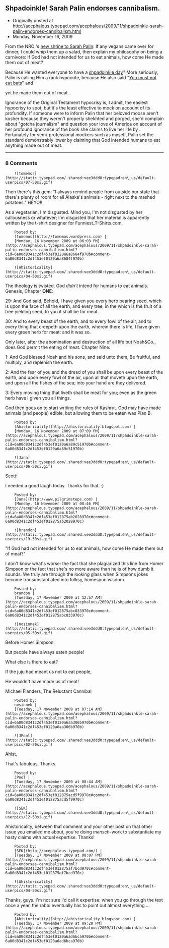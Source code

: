 ## Shpadoinkle!  Sarah Palin endorses cannibalism.

 * Originally posted at http://acephalous.typepad.com/acephalous/2009/11/shpadoinkle-sarah-palin-endorses-cannibalism.html
 * Monday, November 16, 2009



From the 
NRO
's [new shrine to Sarah Palin](http://www.nationalreview.com/rogue/post/?q=MGEzN2UzNDRlMThiMmJmYTcwNmM0NmFiY2FhYjE5Y2U=):
If
any vegans came over for dinner, I could whip them up a salad, then
explain my philosophy on being a carnivore: If God had not intended for
us to eat animals, how come He made them out of meat?

Because He wanted everyone to have a [shpadoinkle day](http://www.youtube.com/watch?v=ktvjbv7wq34)? More seriously, Palin is calling Him a rank hypocrite, because He also said "[You must not eat bats](http://www.biblegateway.com/passage/?search=deuteronomy%!:(MISSING)12-14:18&version=CEV)" 
and

 yet he made them out of meat
. 

Ignorance
of the Original Testament hypocrisy is, I admit, the easiest hypocrisy
to spot, but it's the least effective to mock on account of its
profundity. If someone were to inform Palin that her beloved moose
aren't kosher because they weren't properly shekhted and porged, she'd
complain about "gotcha journalism" and question your love of America 
on account of her profound ignorance of the book she claims to live her life by
. 
Fortunately
for semi-professional mockers such as myself, Palin set the standard
demonstrably lower by claiming that God intended humans to eat anything
made out of meat.
		

* * *

### 8 Comments 

		

                
[]()

	

		![tomemos](http://static.typepad.com/.shared:vee3ddd0:typepad:en\_us/default-userpics/07-50si.gif)
	

	

		

Then there's this gem: "I always remind people from outside our state that there's plenty of room for all Alaska's animals - right next to the mashed potatoes."  HEYO!!

As a vegetarian, I'm disgusted.  Mind you, I'm not disgusted by her callousness or whatever; I'm disgusted that her material is apparently written by the t-shirt designer for Funniest\_T-Shirts.com.

	

		Posted by:
		[tomemos](http://tomemos.wordpress.com) |
		[Monday, 16 November 2009 at 06:03 PM](http://acephalous.typepad.com/acephalous/2009/11/shpadoinkle-sarah-palin-endorses-cannibalism.html?cid=6a00d8341c2df453ef0120a6a8684f970b#comment-6a00d8341c2df453ef0120a6a8684f970b)

[]()

	

		![Ahistoricality](http://static.typepad.com/.shared:vee3ddd0:typepad:en\_us/default-userpics/04-50si.gif)
	

	

		

The theology is twisted. God _didn't_ intend for humans to eat animals. Genesis, Chapter **ONE**:  

29: And God said, Behold, I have given you every herb bearing seed, which is upon the face of all the earth, and every tree, in the which is the fruit of a tree yielding seed; to you it shall be for meat.  

30: And to every beast of the earth, and to every fowl of the air, and to every thing that creepeth upon the earth, wherein there is life, I have given every green herb for meat: and it was so.  

Only later, after the abomination and destruction of all life but Noah&Co., does God permit the eating of meat. Chapter Nine:  

1: And God blessed Noah and his sons, and said unto them, Be fruitful, and multiply, and replenish the earth.  

2: And the fear of you and the dread of you shall be upon every beast of the earth, and upon every fowl of the air, upon all that moveth upon the earth, and upon all the fishes of the sea; into your hand are they delivered.  

3: Every moving thing that liveth shall be meat for you; even as the green herb have I given you all things.  

God then goes on to start writing the rules of Kashrut. God may have made animals (and people) edible, but allowing them to be eaten was Plan B.

	

		Posted by:
		[Ahistoricality](http://ahistoricality.blogspot.com) |
		[Monday, 16 November 2009 at 07:09 PM](http://acephalous.typepad.com/acephalous/2009/11/shpadoinkle-sarah-palin-endorses-cannibalism.html?cid=6a00d8341c2df453ef0120a6a89c51970b#comment-6a00d8341c2df453ef0120a6a89c51970b)

[]()

	

		![Jana](http://static.typepad.com/.shared:vee3ddd0:typepad:en\_us/default-userpics/06-50si.gif)
	

	

		

Scott:  

I needed a good laugh today.  Thanks for that.  :)

	

		Posted by:
		[Jana](http://www.pilgrimsteps.com) |
		[Monday, 16 November 2009 at 08:46 PM](http://acephalous.typepad.com/acephalous/2009/11/shpadoinkle-sarah-palin-endorses-cannibalism.html?cid=6a00d8341c2df453ef012875ab2028970c#comment-6a00d8341c2df453ef012875ab2028970c)

[]()

	

		![brandon](http://static.typepad.com/.shared:vee3ddd0:typepad:en\_us/default-userpics/19-50si.gif)
	

	

		

"If God had not intended for us to eat animals, how come He made them out of meat?"

I don't know what's worse: the fact that she plagiarized this line from Homer Simpson or the fact that she's no more aware than he is of how dumb it sounds. We truly are through the looking glass when Simpsons jokes become transubstantiated into folksy, homespun wisdom. 

	

		Posted by:
		brandon |
		[Tuesday, 17 November 2009 at 12:57 AM](http://acephalous.typepad.com/acephalous/2009/11/shpadoinkle-sarah-palin-endorses-cannibalism.html?cid=6a00d8341c2df453ef012875abc033970c#comment-6a00d8341c2df453ef012875abc033970c)

[]()

	

		![nosinnek](http://static.typepad.com/.shared:vee3ddd0:typepad:en\_us/default-userpics/05-50si.gif)
	

	

		

Before Homer Simpson:

But people have always eaten people!  

What else is there to eat?  

If the juju had meant us not to eat people,  

He wouldn't have made us of meat!

Michael Flanders, The Reluctant Cannibal

	

		Posted by:
		nosinnek |
		[Tuesday, 17 November 2009 at 07:14 AM](http://acephalous.typepad.com/acephalous/2009/11/shpadoinkle-sarah-palin-endorses-cannibalism.html?cid=6a00d8341c2df453ef0120a6aa306b970b#comment-6a00d8341c2df453ef0120a6aa306b970b)

[]()

	

		![JPool](http://static.typepad.com/.shared:vee3ddd0:typepad:en\_us/default-userpics/02-50si.gif)
	

	

		

Ahist,  

That's fabulous.  Thanks.

	

		Posted by:
		JPool |
		[Tuesday, 17 November 2009 at 08:44 AM](http://acephalous.typepad.com/acephalous/2009/11/shpadoinkle-sarah-palin-endorses-cannibalism.html?cid=6a00d8341c2df453ef012875acd5f9970c#comment-6a00d8341c2df453ef012875acd5f9970c)

[]()

	

		![SEK](http://static.typepad.com/.shared:vee3ddd0:typepad:en\_us/default-userpics/12-50si.gif)
	

	

		

Ahistoricality, between that comment and your other post on that other issue you emailed me about, you're doing _mensch_-work to substantiate my hasty claims with actual expertise.  Thanks! 

	

		Posted by:
		[SEK](http://acephalous.typepad.com/) |
		[Tuesday, 17 November 2009 at 08:07 PM](http://acephalous.typepad.com/acephalous/2009/11/shpadoinkle-sarah-palin-endorses-cannibalism.html?cid=6a00d8341c2df453ef012875af7bcd970c#comment-6a00d8341c2df453ef012875af7bcd970c)

[]()

	

		![Ahistoricality](http://static.typepad.com/.shared:vee3ddd0:typepad:en\_us/default-userpics/04-50si.gif)
	

	

		

Thanks, guys. I'm not sure I'd call it expertise: when you go through the text once a year, the rabbi eventually has to point out almost everything.... 

	

		Posted by:
		[Ahistoricality](http://ahistoricality.blogspot.com) |
		[Tuesday, 17 November 2009 at 09:20 PM](http://acephalous.typepad.com/acephalous/2009/11/shpadoinkle-sarah-palin-endorses-cannibalism.html?cid=6a00d8341c2df453ef0120a6ad6bca970b#comment-6a00d8341c2df453ef0120a6ad6bca970b)

		

        